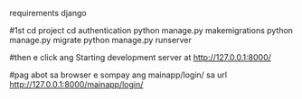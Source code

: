 requirements
    django

#1st 
    cd project
    cd authentication
    python manage.py makemigrations
    python manage.py migrate
    python manage.py runserver

#then e click ang 
    Starting development server at http://127.0.0.1:8000/

#pag abot sa browser e sompay ang mainapp/login/ sa url
    http://127.0.0.1:8000/mainapp/login/


